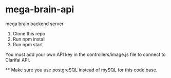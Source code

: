 # mega-brain-api
mega brain backend server

1. Clone this repo
2. Run npm install
3. Run npm start

You must add your own API key in the controllers/image.js file to connect to Clarifai API.

** Make sure you use postgreSQL instead of mySQL for this code base.
